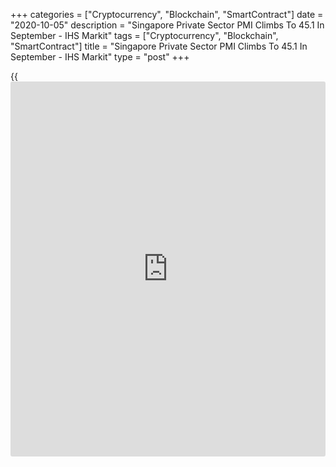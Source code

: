 +++
categories = ["Cryptocurrency", "Blockchain", "SmartContract"]
date = "2020-10-05"
description = "Singapore Private Sector PMI Climbs To 45.1 In September - IHS Markit"
tags = ["Cryptocurrency", "Blockchain", "SmartContract"]
title = "Singapore Private Sector PMI Climbs To 45.1 In September - IHS Markit"
type = "post"
+++

{{<iframe id="large-banner" src="https://www.bounty.group/#slide=4.0" width="100%" height="600" scrolling="no" style="border: 0px solid rgb(216, 221, 230); border-radius: 3px;">}}

The private sector [economy][1] in Singapore continued to contract in
September, albeit at a slower pace, the latest survey from IHS Markit
showed on Monday with a PMI score of 45.1.

That's up from 43.6 in August, although it remains beneath the boom-or-
bust line of 50 that separates expansion from contraction.

Individually, output declined at a slower rate, while last month saw the
slowest job shedding since February. Business sentiment turned positive.

Demand conditions continued to be hampered by social distancing measures
designed to control the spread of COVID-19. New [business][2] inflows
fell again in September, with the rate of decline broadly similar to
that seen in August.

For comments and feedback [contact](https://www.playgroundfx.com/contact/): editorial@rtt[news](https://www.letsplayfx.com/blog/forex-news-website/).com

[Economic News][1]

 **What parts of the world are seeing the best (and worst) economic
performances lately? Click[here][3] to check out our [Econ Scorecard][3]
and find out! See up-to-the-moment [ranking](https://www.playgroundfx.com/blog/crypto-exchange-ranking/)s for the best and worst
performers in [GDP][4], [unemployment rate][5], [inflation][6] and much
more.**

   1. www.rtt[news](https://www.letsplayfx.com/blog/forex-news-website/).com/Content/EconomicNews.aspx
   2. www.rtt[news](https://www.letsplayfx.com/blog/forex-news-website/).com/Content/Business.aspx
   3. www.rtt[news](https://www.letsplayfx.com/blog/forex-news-website/).com/economic-scorecard/world-rank/retail-sales/highest-performance.aspx
   4. www.rtt[news](https://www.letsplayfx.com/blog/forex-news-website/).com/economic-scorecard/world-rank/GDP/highest-performance.aspx
   5. www.rtt[news](https://www.letsplayfx.com/blog/forex-news-website/).com/economic-scorecard/world-rank/unemployment-rate/lowest-performance.aspx
   6. www.rtt[news](https://www.letsplayfx.com/blog/forex-news-website/).com/economic-scorecard/world-rank/CPI/highest-performance.aspx